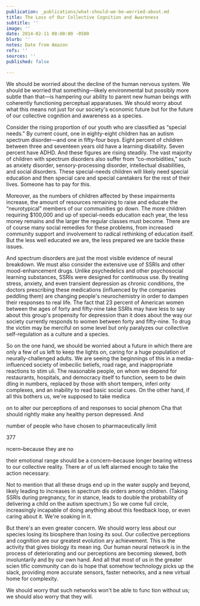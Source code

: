 ```yaml
---
publication: _publications/what-should-we-be-worried-about.md
title: The Loss of Our Collective Cognition and Awareness
subtitle: ''
image: ''
date: 2014-02-11 00:00:00 -0500
blurb: ''
notes: Date from Amazon
refs: ''
sources: ''
published: false

---
```

We should be worried about the decline of the human nervous system. We should be worried that something—likely environmental but possibly more subtle than that—is hampering our ability to parent new human beings with coherently functioning perceptual apparatuses. We should worry about what this means not just for our society's economic future but for the future of our collective cognition and awareness as a species.

Consider the rising proportion of our youth who are classified as “special needs.” By current count, one in eighty-eight children has an autism spectrum disorder—and one in fifty-four boys. Eight percent of children between three and seventeen years old have a learning disability. Seven percent have ADHD. And these figures are rising steadily. The vast majority of children with spectrum disorders also suffer from “co-morbidities," such as anxiety disorder, sensory-processing disorder, intellectual disabilities, and social disorders. These special-needs children will likely need special education and then special care and special caretakers for the rest of their lives. Someone has to pay for this.

Moreover, as the numbers of children affected by these impairments increase, the amount of resources remaining to raise and educate the “neurotypical” members of our communities go down. The more children requiring $100,000 and up of special-needs education each year, the less money remains and the larger the regular classes must become. There are of course many social remedies for these problems, from increased community support and involvement to radical rethinking of education itself. But the less well educated we are, the less prepared we are tackle these issues.

And spectrum disorders are just the most visible evidence of neural breakdown. We must also consider the extensive use of SSRIs and other mood-enhancement drugs. Unlike psychedelics and other psychosocial learning substances, SSRIs were designed for continuous use. By treating stress, anxiety, and even transient depression as chronic conditions, the doctors prescribing these medications (influenced by the companies peddling them) are changing people's neurochemistry in order to dampen their responses to real life. The fact that 23 percent of American women between the ages of forty and fifty-nine take SSRIs may have less to say about this group's propensity for depression than it does about the way our society currently responds to women between forty and fifty-nine. To drug the victim may be merciful on some level but only paralyzes our collective self-regulation as a culture and a species.

So on the one hand, we should be worried about a future in which there are only a few of us left to keep the lights on, caring for a huge population of neurally-challenged adults. We are seeing the beginnings of this in a media-influenced society of imbecilic beliefs, road rage, and inappropriate reactions to stim uli. The reasonable people, on whom we depend for restaurants, hospitals, and democracy itself to function, seem to be dwin dling in numbers, replaced by those with short tempers, inferi ority complexes, and an inability to read basic social cues. On the other hand, if all this bothers us, we're supposed to take medica

on to alter our perceptions of and responses to social phenom Cha that should rightly make any healthy person depressed. And

number of people who have chosen to pharmaceutically limit

377

ncern–because they are no

their emotional range should be a concern–because longer bearing witness to our collective reality. There ar of us left alarmed enough to take the action necessary.

Not to mention that all these drugs end up in the water supply and beyond, likely leading to increases in spectrum dis orders among children. (Taking SSRIs during pregnancy, for in stance, leads to double the probability of delivering a child on the autism spectrum.) So we come full circle, increasingly incapable of doing anything about this feedback loop, or even caring about it. We're soaking in it.

But there's an even greater concern. We should worry less about our species losing its biosphere than losing its soul. Our collective perceptions and cognition are our greatest evolution ary achievement. This is the activity that gives biology its mean ing. Our human neural network is in the process of deteriorating and our perceptions are becoming skewed, both involuntarily and by our own hand. And all that most of us in the greater scien tific community can do is hope that somehow technology picks up the slack, providing more accurate sensors, faster networks, and a new virtual home for complexity.

We should worry that such networks won't be able to func tion without us; we should also worry that they will.